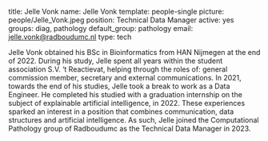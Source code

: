 title: Jelle Vonk
name: Jelle Vonk
template: people-single
picture: people/Jelle_Vonk.jpeg
position: Technical Data Manager
active: yes
groups: diag, pathology
default_group: pathology
email: jelle.vonk@radboudumc.nl
type: tech

Jelle Vonk obtained his BSc in Bioinformatics from HAN Nijmegen at the end of 2022. During his study, Jelle spent all years within the student association S.V. ‘t Reactievat, helping through the roles of: general commission member, secretary and external communications. In 2021, towards the end of his studies, Jelle took a break to work as a Data Engineer. He completed his studied with a graduation internship on the subject of explainable artificial intelligence, in 2022. These experiences sparked an interest in a position that combines communication, data structures and artificial intelligence. As such, Jelle joined the Computational Pathology group of Radboudumc as the Technical Data Manager in 2023.